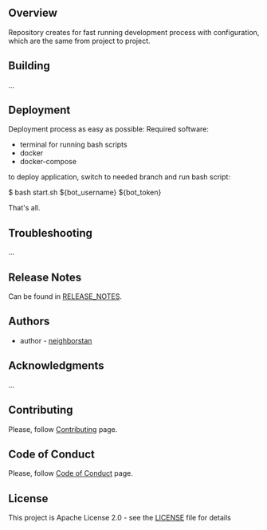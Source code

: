 ## Overview
Repository creates for fast running development process with configuration, which are the same from project to project.

## Building
...

## Deployment
Deployment process as easy as possible:
Required software:
- terminal for running bash scripts
- docker
- docker-compose

to deploy application, switch to needed branch and run bash script:

$ bash start.sh ${bot_username} ${bot_token}

That's all.

## Troubleshooting
...

## Release Notes
Can be found in [RELEASE_NOTES](RELEASE_NOTES.md).

## Authors
* author - [neighborstan](https://github.com/neighborstan)

## Acknowledgments
...

## Contributing
Please, follow [Contributing](CONTRIBUTING.md) page.

## Code of Conduct
Please, follow [Code of Conduct](CODE_OF_CONDUCT.md) page.

## License
This project is Apache License 2.0 - see the [LICENSE](LICENSE) file for details
